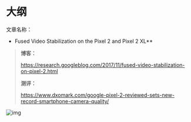 
# 大纲




文章名称：

- Fused Video Stabilization on the Pixel 2 and Pixel 2 XL**



> **博客：**
>
> https://research.googleblog.com/2017/11/fused-video-stabilization-on-pixel-2.html
>
> **测评：**
>
> https://www.dxomark.com/google-pixel-2-reviewed-sets-new-record-smartphone-camera-quality/



![img](https://mmbiz.qpic.cn/mmbiz_jpg/ptp8P184xjyl2yLZ4z4iaZhPCia7T73uxAtB3RlVbkdLCogvffxNsScjVwtDF0OJzldnPUhiaM6sLWYkLQzjzl4KA/640?wx_fmt=jpeg&tp=webp&wxfrom=5&wx_lazy=1&wx_co=1)
